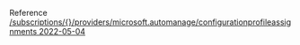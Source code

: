 Reference [/subscriptions/{}/providers/microsoft.automanage/configurationprofileassignments 2022-05-04](/Resources/mgmt-plane/L3N1YnNjcmlwdGlvbnMve30vcHJvdmlkZXJzL21pY3Jvc29mdC5hdXRvbWFuYWdlL2NvbmZpZ3VyYXRpb25wcm9maWxlYXNzaWdubWVudHM=/2022-05-04.xml)
